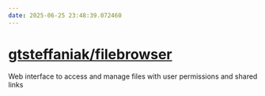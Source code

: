 ```yaml
---
date: 2025-06-25 23:48:39.072460
---
```


# [gtsteffaniak/filebrowser](https://github.com/gtsteffaniak/filebrowser)

Web interface to access and manage files with user permissions and shared links